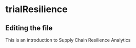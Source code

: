 # trialResilience
## Editing the file

This is an introduction to Supply Chain Resilience Analytics
